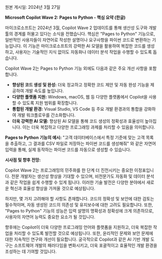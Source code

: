 원본 게시일: 2024년 3월 27일

**Microsoft Copilot Wave 2: Pages to Python - 핵심 요약 (한글)**

마이크로소프트는 2024년 3월, Copilot Wave 2 업데이트를 통해 생산성 도구와 개발 툴의 경계를 허물고 있다는 소식을 전했습니다.  핵심은 "Pages to Python" 기능으로,  일반적인 사용자들이 자연어로 작성한 설명이나 요구사항을 파이썬 코드로 변환하는 기능입니다.  이 기능은 마이크로소프트의 강력한 AI 모델을 활용하여 복잡한 코드를 생성하고, 사용자는 기술적인 지식 없이도 자동화나 데이터 분석 작업을 수행할 수 있도록 돕습니다.


Copilot Wave 2는 Pages to Python 기능 외에도 다음과 같은 주요 개선 사항을 포함합니다.

* **향상된 코드 생성 및 완성:** 더욱 정교하고 정확한 코드 제안 및 자동 완성 기능을 제공하여 개발 속도를 높입니다.
* **다양한 플랫폼 지원:** Windows, macOS, 웹 등 다양한 플랫폼에서 Copilot을 사용할 수 있도록 지원 범위를 확장합니다.
* **통합된 개발 환경:**  Visual Studio, VS Code 등 주요 개발 환경과의 통합을 강화하여 개발 워크플로우를 간소화합니다.
* **더욱 강력한 AI 모델:**  향상된 AI 모델을 통해 코드 생성의 정확성과 효율성이 높아집니다.  이는  더욱 복잡하고 다양한 프로그래밍 과제를 처리할 수 있음을 의미합니다.

**Pages to Python 기능의 예시:**  "고객 데이터베이스에서 특정 기준에 맞는 고객 목록을 추출하고, 그 결과를 CSV 파일로 저장하는 파이썬 코드를 생성해줘" 와 같은 자연어 입력을 통해, 실제 동작하는 파이썬 코드를 자동으로 생성할 수 있습니다.


**시사점 및 향후 전망:**

Copilot Wave 2는 프로그래밍의 민주화를 한 단계 더 진전시키는 중요한 이정표입니다.  전문 개발자는 생산성 향상을 기대할 수 있으며,  비전문가도  자동화 및 데이터 분석과 같은 작업을 쉽게 수행할 수 있게 됩니다.  이러한 기술 발전은 다양한 분야에서 새로운 혁신과 효율성 향상을 가져올 것으로 예상됩니다.

하지만,  몇 가지 고려해야 할 사항도 존재합니다.  코드의 정확성 및 보안에 대한 검토는 필수적이며,  자동 생성된 코드의 의존성 및 유지보수에 대한 고려도 필요합니다.  또한,  "Pages to Python" 기능의 성능은 입력 설명의 명확성과 정확성에 크게 의존하므로, 사용자의 자연어 능력도 중요한 요소가 될 것입니다.


향후에는 Copilot이 더욱 다양한 프로그래밍 언어와 플랫폼을 지원하고,  더욱 복잡한 작업을 처리할 수 있도록 발전할 것으로 예상됩니다.  또한,  윤리적인 문제와 보안 문제에 대한 지속적인 연구와 개선이 필요합니다.  궁극적으로 Copilot과 같은 AI 기반 개발 도구는 소프트웨어 개발의 패러다임을 변화시키고,  더욱 포괄적이고 효율적인 개발 환경을 조성하는 데 기여할 것입니다.